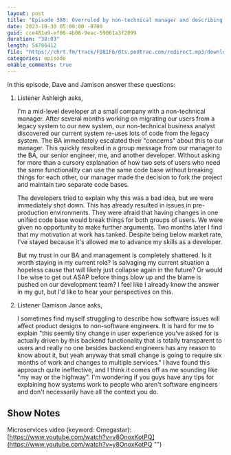 ```yaml
---
layout: post
title: "Episode 380: Overruled by non-technical manager and describing technical stuff to non-technical people"
date: 2023-10-30 05:00:00 -0700
guid: cce481e9-ef06-4b06-9eac-59061a3f2099
duration: "38:03"
length: 54786412
file: "https://chrt.fm/track/FD81F6/dts.podtrac.com/redirect.mp3/download.softskills.audio/sse-380.mp3"
categories: episode
enable_comments: true
---
```


In this episode, Dave and Jamison answer these questions:

1. Listener Ashleigh asks,
   
   I'm a mid-level developer at a small company with a non-technical manager. After several months working on migrating our users from a legacy system to our new system, our non-technical business analyst discovered our current system re-uses lots of code from the legacy system. The BA immediately escalated their "concerns" about this to our manager. This quickly resulted in a group message from our manager to the BA, our senior engineer, me, and another developer. Without asking for more than a cursory explanation of how two sets of users who need the same functionality can use the same code base without breaking things for each other, our manager made the decision to fork the project and maintain two separate code bases.
   
   The developers tried to explain why this was a bad idea, but we were immediately shot down. This has already resulted in issues in pre-production environments. They were afraid that having changes in one unified code base would break things for both groups of users. We were given no opportunity to make further arguments. Two months later I find that my motivation at work has tanked. Despite being below market rate, I've stayed because it's allowed me to advance my skills as a developer.
   
   But my trust in our BA and management is completely shattered. Is it worth staying in my current role? Is salvaging my current situation a hopeless cause that will likely just collapse again in the future? Or would I be wise to get out ASAP before things blow up and the blame is pushed on our development team? I feel like I already know the answer in my gut, but I'd like to hear your perspectives on this.

2. Listener Damison Jance asks,
   
   I sometimes find myself struggling to describe how software issues will affect product designs to non-software engineers. It is hard for me to explain "this seemly tiny change in user experience you've asked for is actually driven by this backend functionality that is totally transparent to users and really no one besides backend engineers has any reason to know about it, but yeah anyway that small change is going to require six months of work and changes to multiple services." I have found this approach quite ineffective, and I think it comes off as me sounding like "my way or the highway". I'm wondering if you guys have any tips for explaining how systems work to people who aren't software engineers and don't necessarily have all the context you do.

## Show Notes
Microservices video (keyword: Omegastar): [https://www.youtube.com/watch?v=y8OnoxKotPQ](https://www.youtube.com/watch?v=y8OnoxKotPQ "‌")
